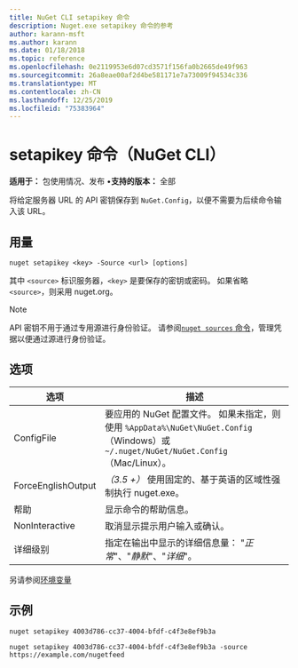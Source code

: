```yaml
---
title: NuGet CLI setapikey 命令
description: Nuget.exe setapikey 命令的参考
author: karann-msft
ms.author: karann
ms.date: 01/18/2018
ms.topic: reference
ms.openlocfilehash: 0e2119953e6d07cd3571f156fa0b2665de49f963
ms.sourcegitcommit: 26a8eae00af2d4be581171e7a73009f94534c336
ms.translationtype: MT
ms.contentlocale: zh-CN
ms.lasthandoff: 12/25/2019
ms.locfileid: "75383964"
---
```

# <a name="setapikey-command-nuget-cli"></a>setapikey 命令（NuGet CLI）

**适用于：** 包使用情况、发布 &bullet;**支持的版本：** 全部

将给定服务器 URL 的 API 密钥保存到 `NuGet.Config`，以便不需要为后续命令输入该 URL。

## <a name="usage"></a>用量

```cli
nuget setapikey <key> -Source <url> [options]
```

其中 `<source>` 标识服务器，`<key>` 是要保存的密钥或密码。 如果省略 `<source>`，则采用 nuget.org。

> [!NOTE]
> API 密钥不用于通过专用源进行身份验证。 请参阅[`nuget sources` 命令](../cli-reference/cli-ref-sources.md)，管理凭据以便通过源进行身份验证。

## <a name="options"></a>选项

| 选项 | 描述 |
| --- | --- |
| ConfigFile | 要应用的 NuGet 配置文件。 如果未指定，则使用 `%AppData%\NuGet\NuGet.Config` （Windows）或 `~/.nuget/NuGet/NuGet.Config` （Mac/Linux）。|
| ForceEnglishOutput | *（3.5 +）* 使用固定的、基于英语的区域性强制执行 nuget.exe。 |
| 帮助 | 显示命令的帮助信息。 |
| NonInteractive | 取消显示提示用户输入或确认。 |
| 详细级别 | 指定在输出中显示的详细信息量： "*正常*"、"*静默*"、"*详细*"。 |

另请参阅[环境变量](cli-ref-environment-variables.md)

## <a name="examples"></a>示例

```cli
nuget setapikey 4003d786-cc37-4004-bfdf-c4f3e8ef9b3a

nuget setapikey 4003d786-cc37-4004-bfdf-c4f3e8ef9b3a -source https://example.com/nugetfeed
```
